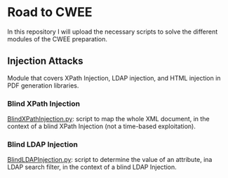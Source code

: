 # Road to CWEE

In this repository I will upload the necessary scripts to solve the different modules of the CWEE preparation.

## Injection Attacks

Module that covers XPath Injection, LDAP injection, and HTML injection in PDF generation libraries.

### Blind XPath Injection

[BlindXPathInjection.py](https://github.com/daparicio8383/CWEE/blob/main/Injection%20attacks/BlindXPathInjection.py): script to map the whole XML document, in the context of a blind XPath Injection (not a time-based exploitation).

### Blind LDAP Injection

[BlindLDAPInjection.py](https://github.com/daparicio8383/CWEE/blob/main/Injection%20attacks/BlindLDAPInjection.py): script to determine the value of an attribute, ina LDAP search filter, in the context of a blind LDAP Injection.
